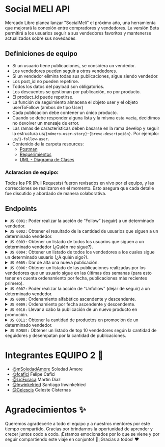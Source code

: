 
# Social MELI API

Mercado Libre planea lanzar "SocialMeli" el próximo año, una herramienta que mejorará la conexión entre compradores y vendedores. La versión Beta permitirá a los usuarios seguir a sus vendedores favoritos y mantenerse actualizados sobre sus novedades.

## Definiciones de equipo

- Si un usuario tiene publicaciones, se considera un vendedor.
- Los vendedores pueden seguir a otros vendedores.
- Si un vendedor elimina todas sus publicaciones, sigue siendo vendedor.
- Los post_id no pueden repetirse.
- Todos los datos del payload son obligatorios.
- Los descuentos se gestionan por publicación, no por producto.
- El product_id puede repetirse.
- La función de seguimiento almacena el objeto user y el objeto userToFollow (ambos de tipo User)
- Cada publicación debe contener un único producto.
- Cuando se debe responder alguna lista y la misma esta vacia, decidimos no devolver un mensaje de error.
- Las ramas de características deben basarse en la rama develop y seguir la estructura us/`{número-user-story}`-`{breve-descripción}`. Por ejemplo: `us/1-follow-user`.
- Contenido de la carpeta resources:
  - [Postman](https://github.com/JoyTabellaAlkm/wave27-practicas/tree/cisternas_celeste/4.%20sprint%20I/ejercicio_socialMeli2/src/main/resources/API-Documentation.Postman.json)
  - [Requerimientos](https://github.com/JoyTabellaAlkm/wave27-practicas/tree/cisternas_celeste/4.%20sprint%20I/ejercicio_socialMeli2/src/main/resources/requerimientos.pdf)
  - [UML - Diagrama de Clases](https://github.com/JoyTabellaAlkm/wave27-practicas/tree/cisternas_celeste/4.%20sprint%20I/ejercicio_socialMeli2/src/main/resources/diagrama.png)

### Aclaracion de equipo: 
Todos los PR (Pull Requests) fueron revisados en vivo por el equipo, y las correcciones se realizaron en el momento. Esto asegura que cada detalle fue discutido y abordado de manera colaborativa.

## Endpoints
<details>
<summary> <code>US 0001:</code> Poder realizar la acción de “Follow” (seguir) a un determinado vendedor. </summary>
  
```java
1. POST /users/{userId}/follow/{userIdToFollow}. 
```
| Parameter | Type     | Description                |
| :-------- | :------- | :------------------------- |
| `userId` | `int` | Número que identifica al usuario actual |
| `userIdToFollow` | `int` | Número que identifica al usuario a seguir|

| Response  |  **Status Code 200(OK):**|
|-----------|--------------------------|

```json
{
    "user_id": 3,
    "followed_user_id": 1
}
```
| Response  |  **Status Code 400 (Bad Request):**|
|-----------|------------------------------------|

```json
{
    "message": "User 5 is not a seller",
    "status_code": "BAD_REQUEST"
}
```
```json
{
    "message": "User 1 can't follow himself",
    "status_code": "BAD_REQUEST"
}
```
```json
{
    "message": "User 3 already follows user 1",
    "status_code": "BAD_REQUEST"
}
```

| Response  |  **Status Code 404 (Not Found):**|
|-----------|------------------------------------|

```json
{
    "message": "User 15 not found",
    "status_code": "NOT_FOUND"
}
```

### Responsables
- [@LicFuraca](https://www.github.com/LicFuraca) Martín Díaz
- [@fcafici](https://www.github.com/fcafici) Felipe Cafici
</details>

<details>
<summary> <code>US 0002:</code> Obtener el resultado de la cantidad de usuarios que siguen a un determinado vendedor. </summary>

```java
2. GET /users/{userId}/followers/count
```
| Parameter | Type     | Description                |
| :-------- | :------- | :------------------------- |
| `userId` | `int` | Número que identifica a cada usuario|

| Response  |  **Status Code 200(OK):**|
|-----------|--------------------------|

```json
{
    "user_id": 234,
    "user_name": "vendedor1",
    "followers_count": 35
}
```

| Response  |  **Status Code 404 (Not Found):**|
|-----------|------------------------------------|

```json
{
    "message": "User 99 not found",
    "status_code": "NOT_FOUND"
}
```

| Response  |  **Status Code 400 (Bad Request):**|
|-----------|------------------------------------|

```json
{
   "message": "User 4 is not a seller",
    "status_code": "BAD_REQUEST"
}

```
### Responsables
- [@Inwinkelried](https://www.github.com/Inwinkelried) Santiago Inwinkelried

</details>

<details>
<summary> <code>US 0003:</code> Obtener un listado de todos los usuarios que siguen a un determinado vendedor (¿Quién me sigue?). </summary>
  
```java
3. GET /users/{userId}/followers/list
```
| Parameter | Type     | Description                |
| :-------- | :------- | :------------------------- |
| `userId` | `int` | Número que identifica a cada usuario|

| Response  |  **Status Code 200(OK):**|
|-----------|--------------------------|

```json
{
    "user_id": 234,
    "user_name": "vendedor1",
    "followers": [
        {
            "user_id": 4698,
            "user_name": "usuario1"
        },
        {
            "user_id": 1536,
            "user_name": "usuario2"
        },
        {
            "user_id": 2236,
            "user_name": "usuario3"
        }
    ]
}
```
| Response  |  **Status Code 404 (Not Found):**|
|-----------|------------------------------------|

```json
{
    "message": "User 99 not found",
    "status_code": "NOT_FOUND"
}

```

| Response  |  **Status Code 400 (Bad Request):**|
|-----------|------------------------------------|

```json
{
    "message": "User 4 is not a seller",
    "status_code": "BAD_REQUEST"
}

```

### Responsables
- [@mSoledadAmore](https://www.github.com/mSoledadAmore) Soledad Amore

</details>

<details>
<summary> <code>US 0004:</code> Obtener  un listado de todos los vendedores a los cuales sigue un determinado usuario (¿A quién sigo?). </summary>

```java
4. GET /users/{userId}/followed/list
```
| Parameter | Type     | Description                |
| :-------- | :------- | :------------------------- |
| `userId` | `int` | Número que identifica a cada usuario|

| Response  |  **Status Code 200(OK):**|
|-----------|--------------------------|

```json
{
    "user_id": 4698,
    "user_name": "usuario1",
    "followed": [
        {
            "user_id": 234,
            "user_name": "vendedor1"
        },
        {
            "user_id": 6932,
            "user_name": "vendedor2"
        },
        {
            "user_id": 6631,
            "user_name": "vendedor3"
        }
    ]
}
```
| Response  |  **Status Code 404 (Not Found):**|
|-----------|------------------------------------|

```json
{
    "message": "User 99 not found",
    "status_code": "NOT_FOUND"
}

```
### Responsables
- [@LicFuraca](https://www.github.com/LicFuraca) Martín Díaz

</details>

<details>
<summary> <code>US 0005:</code> Dar de alta una nueva publicación. </summary>

```java
5. POST /products/post
```
| Parameter      | Type       | Description                                                  |
|----------------|------------|--------------------------------------------------------------|
| `user_id`      | `int`      | Número que identifica a cada usuario                        |
| `date`         | `LocalDate`| Fecha de la publicación en formato dd-MM-yyyy              |
| `product_id`   | `int`      | Número identificatorio de un producto asociado a una publicación |
| `product_name` | `String`   | Cadena de caracteres que representa el nombre de un producto |
| `type`         | `String`   | Cadena de caracteres que representa el tipo de un producto   |
| `brand`        | `String`   | Cadena de caracteres que representa la marca de un producto  |
| `color`        | `String`   | Cadena de caracteres que representa el color de un producto  |
| `notes`        | `String`   | Cadena de caracteres para colocar notas u observaciones de un producto |
| `category`     | `int`      | Identificador que sirve para conocer la categoría a la que pertenece un producto. Por ejemplo: 100: Sillas, 58: Teclados |
| `price`        | `double`   | Precio del producto                                          |


| Response  |  **Status Code 200(OK):**|
|-----------|--------------------------|

```json
{
    "user_id": 1,
    "date": "29-04-2021",
    "category": 100,
    "price": 1500.5,
    "product": {
        "type": "Gamer",
        "brand": "Racer",
        "color": "Red & Black",
        "notes": "Special Edition",
        "product_id": 1,
        "product_name": "Silla Gamer"
    }
}

```

| Response  |  **Status Code 400 (Bad Request):**|
|-----------|--------------------------|

```json
{
    "message": "Product cannot be empty",
    "status_code": "BAD_REQUEST"
}
```

```json
{
    "message": "Invalid user ID",
    "status_code": "BAD_REQUEST"
}
```
```json
{
    "message": "Invalid category",
    "status_code": "BAD_REQUEST"
}
```
| Response  |  **Status Code 404 (Not Found):**|
|-----------|------------------------------------|

```json
{
    "message": "User 99 not found",
    "status_code": "NOT_FOUND"
}

```

### Responsables
- [@Celescis](https://www.github.com/Celescis) Celeste Cisternas
- [@Inwinkelried](https://www.github.com/Inwinkelried) Santiago Inwinkelried
- [@mSoledadAmore](https://www.github.com/mSoledadAmore) Soledad Amore

</details>

<details>
<summary> <code>US 0006:</code> Obtener un listado de las publicaciones realizadas por los vendedores que un usuario sigue en las últimas dos semanas (para esto tener en cuenta ordenamiento por fecha, publicaciones más recientes primero). </summary>
  
```java
6. GET /products/followed/{userId}/list
```
| Parameter | Type     | Description                |
| :-------- | :------- | :------------------------- |
| `userId` | `int` | Número que identifica a cada usuario|

| Response  |  **Status Code 200(OK):**|
|-----------|--------------------------|

```json
{
    "user_id": 4698,
    "posts": [ {
            "user_id": 123,
            "post_id": 32,
            "date": "01-05-2021",
            "product": {
                "product_id": 62,
                "product_name": "Headset RGB Inalámbrico",
                "type": "Gamer",
                "brand": "Razer",
                "color": "Green with RGB",
                "notes": "Sin Batería"
            },
            "category": 120,
            "price": 2800.69
        },
        {
            "user_id": 234,
            "post_id": 18,
            "date": "29-04-2021",
            "product": {
                "product_id": 1,
                "productName": "Silla Gamer",
                "type": "Gamer",
                "brand": "Racer",
                "color": "Red & Black",
                "notes": "Special Edition"
            },
            "category": 100,
            "price": 15000.50
        }
    ]
}
```

| Response  |  **Status Code 404 (Not Found):**|
|-----------|------------------------------------|

```json
{
    "message": "User 99 not found",
    "status_code": "NOT_FOUND"
}
```

### Responsables
- [@fcafici](https://www.github.com/fcafici) Felipe Cafici

</details>

<details>
<summary> <code>US 0007:</code> Poder realizar la acción de “Unfollow” (dejar de seguir) a un determinado vendedor. </summary>

```java
7. POST /users/{userId}/unfollow/{userIdToUnfollow}
```
| Parameter            | Type   | Description                                   |
|----------------------|--------|-----------------------------------------------|
| `userId`             | `int`  | Número que identifica al usuario actual       |
| `userIdToUnfollow`   | `int`  | Número que identifica al usuario a dejar de seguir |


| Response  |  **Status Code 200(OK):**|
|-----------|--------------------------|

```json
{
    "user_id": 1,
    "followed_user_id": 3
}
```
| Response  |  **Status Code 404(Not Found):**|
|-----------|--------------------------|

```json
{
    "message": "User 5 does not follow user 1",
    "status_code": "NOT_FOUND"
}
```
```json
{
    "message": "User 99 not found",
    "status_code": "NOT_FOUND"
}
```
### Responsables
- [@Celescis](https://www.github.com/Celescis) Celeste Cisternas

</details>

<details>
<summary> <code>US 0008:</code> Ordenamiento alfabético ascendente y descendente. </summary>

```java
8. GET /users/{UserID}/followers/list?order=name_asc
       /users/{UserID}/followers/list?order=name_desc
       /users/{UserID}/followed/list?order=name_asc
       /users/{UserID}/followed/list?order=name_desc
```
| Parameter            | Type   | Description                                   |
|----------------------|--------|-----------------------------------------------|
| `name_asc`    | `String`  | Alfabético ascendente|
| `name_desc`   | `String`  | Alfabético descendente|


| Response Followed |  **Status Code 200(OK):**|
|-----------|--------------------------|

```json
{
    "followed": [
        {
            "user_id": 9,
            "user_name": "Andres"
        },
        {
            "user_id": 5,
            "user_name": "Hernan"
        },
        {
            "user_id": 3,
            "user_name": "Jose"
        },
        {
            "user_id": 7,
            "user_name": "Lucas"
        }
    ],
    "user_id": 2,
    "user_name": "Juan"
}
```
| Response Follower |  **Status Code 200(OK):**|
|-----------|--------------------------|

```json
{
    "followers": [
        {
            "user_id": 5,
            "user_name": "Hernan"
        },
        {
            "user_id": 3,
            "user_name": "Jose"
        },
        {
            "user_id": 11,
            "user_name": "Luis"
        },
        {
            "user_id": 4,
            "user_name": "Oscar"
        },
    ],
    "user_id": 2,
    "user_name": "Juan"
}

```

| Response  |  **Status Code 404 (Not Found):**|
|-----------|------------------------------------|

```json
{
    "message": "User 99 not found",
    "status_code": "NOT_FOUND"
}

```

| Response  |  **Status Code 400 (Bad Request):**|
|-----------|------------------------------------|

```json
{
    "message": "Cannot order by cualquier_verdura",
    "status_code": "BAD_REQUEST"
}
```
### Responsables
- [@Inwinkelried](https://www.github.com/Inwinkelried) Santiago Inwinkelried

</details>

<details>
<summary> <code>US 0009:</code> Ordenamiento por fecha ascendente y descendente. </summary>

```java
9. GET /products/followed/{userId}/list?order=date_asc
       /products/followed/{userId}/list?order=date_desc
```
| Parameter            | Type   | Description                                   |
|----------------------|--------|-----------------------------------------------|
| `date_asc`    | `String`  | Fecha ascendente (de más antigua a más nueva)|
| `date_desc`   | `String`  | Fecha descendente (de más nueva a más antigua)|


| Response Followed |  **Status Code 200(OK):**|
|-----------|--------------------------|

```json
{
    "posts": [
        {
            "date": "25-09-2024",
            "product": {
                "type": "Gamer",
                "brand": "Racer",
                "color": "Red & Black",
                "notes": "Special Edition",
                "product_id": 1,
                "product_name": "Silla Gamer"
            },
            "category": 0,
            "price": 1500.5,
            "user_id": 1,
            "post_id": 1
        },
        {
            "date": "29-09-2024",
            "product": {
                "type": "Gamer",
                "brand": "Racer",
                "color": "Red & Black",
                "notes": "Special Edition",
                "product_id": 1,
                "product_name": "Silla Gamer"
            },
            "category": 0,
            "price": 1500.5,
            "user_id": 2,
            "post_id": 2
        },
        {
            "date": "29-09-2024",
            "product": {
                "type": "Gamer",
                "brand": "Racer",
                "color": "Red & Black",
                "notes": "Special Edition",
                "product_id": 1,
                "product_name": "Silla Gamer"
            },
            "category": 0,
            "price": 1500.5,
            "user_id": 1,
            "post_id": 4
        }
    ],
    "user_id": 3
}

```
| Response  |  **Status Code 404 (Not Found):**|
|-----------|------------------------------------|

```json
{
    "message": "User 99 not found",
    "status_code": "NOT_FOUND"
}

```

| Response  |  **Status Code 400 (Bad Request):**|
|-----------|------------------------------------|

```json
{
    "message": "Cannot order by cualquier_verdura_v2",
    "status_code": "BAD_REQUEST"
}
```
### Responsables
- [@mSoledadAmore](https://www.github.com/mSoledadAmore) Soledad Amore


</details>

<details>
<summary> <code>US 0010:</code> Llevar a cabo la publicación de un nuevo producto en promoción. </summary>

```java
10. POST /products/promo-post
```
| Parameter      | Type       | Description                                                  |
|----------------|------------|--------------------------------------------------------------|
| `user_id`      | `int`      | Número que identifica a cada usuario                        |
| `date`         | `LocalDate`| Fecha de la publicación en formato dd-MM-yyyy              |
| `product_id`   | `int`      | Número identificatorio de un producto asociado a una publicación |
| `product_name` | `String`   | Cadena de caracteres que representa el nombre de un producto |
| `type`         | `String`   | Cadena de caracteres que representa el tipo de un producto   |
| `brand`        | `String`   | Cadena de caracteres que representa la marca de un producto  |
| `color`        | `String`   | Cadena de caracteres que representa el color de un producto  |
| `notes`        | `String`   | Cadena de caracteres para colocar notas u observaciones de un producto |
| `category`     | `int`      | Identificador que sirve para conocer la categoría a la que pertenece un producto. Por ejemplo: 100: Sillas, 58: Teclados |
| `price`        | `double`   | Precio del producto                                          |
| `has_promo`    | `boolean`  | Campo true o false para determinar si un producto está en promoción o no |
| `discount`      | `double`   | En caso de que un producto estuviese en promoción, establece el monto de descuento. |



| Response  |  **Status Code 200(OK):**|
|-----------|--------------------------|

```json
{
    "user_id": 234,
    "date": "29-04-2021",
    "product": {
        "product_id": 1,
        "product_name": "Silla Gamer",
        "type": "Gamer",
        "brand": "Racer",
        "color": "Red & Black",
        "notes": "Special Edition"
    },
    "category": 100,
    "price": 1500.50,
    "has_promo": true,
    "discount": 0.25
}
```

| Response  |  **Status Code 400 (Bad Request):**|
|-----------|--------------------------|

```json
{
    "message": "Product cannot be empty",
    "status_code": "BAD_REQUEST"
}
```

```json
{
    "message": "Invalid user ID",
    "status_code": "BAD_REQUEST"
}
```
```json
{
    "message": "Discount cannot be zero",
    "status_code": "BAD_REQUEST"
}
```
```json
{
    "message": "Date cannot be empty",
    "status_code": "BAD_REQUEST"
}
```
| Response  |  **Status Code 404 (Not Found):**|
|-----------|------------------------------------|

```json
{
    "message": "User 99 not found",
    "status_code": "NOT_FOUND"
}

```
### Responsables
- [@Celescis](https://www.github.com/Celescis) Celeste Cisternas

</details>

<details>
<summary> <code>US 0011:</code> Obtener la cantidad de productos en promoción de un determinado vendedor. </summary>

```java
11. GET /products/promo-post/count?user_id={userId}
```
| Parameter              | Type   | Description                                                  |
|------------------------|--------|--------------------------------------------------------------|
| `user_id`              | `int`  | Número que identifica a cada usuario                        |
| `user_name`            | `String` | Cadena de caracteres que representa el nombre del usuario   |
| `promo_products_count` | `int`  | Cantidad numérica de productos en promoción de un determinado usuario |


| Response  |  **Status Code 200(OK):**|
|-----------|--------------------------|

```json
{  
   "user_id" : 234,
   "user_name": "vendedor1",
   "promo_products_count": 23
}

```
| Response  |  **Status Code 404 (Not Found):**|
|-----------|------------------------------------|

```json
{
    "message": "User 99 not found",
    "status_code": "NOT_FOUND"
}

```

| Response  |  **Status Code 400 (Bad Request):**|
|-----------|------------------------------------|

```json
{
    "message": "User 3 is not a seller",
    "status_code": "BAD_REQUEST"
}

```
### Responsables
- [@LicFuraca](https://www.github.com/LicFuraca) Martín Díaz

</details>

<details>
<summary> <code>US BONUS:</code> Obtener un listado de top 10 vendedores según la cantidad de seguidores y desempatan por la cantidad de publicaciones. </summary>
  
```java
12. GET /users/top-10
```
| Response  |  **Status Code 200(OK):**|
|-----------|--------------------------|

```json
[
    {
        "user_id": 7,
        "user_name": "Lucas",
        "followers_count": 11,
        "posts_count": 1
    },
    {
        "user_id": 9,
        "user_name": "Andres",
        "followers_count": 9,
        "posts_count": 4
    },
    {
        "user_id": 5,
        "user_name": "Hernan",
        "followers_count": 8,
        "posts_count": 2
    },
    {
        "user_id": 2,
        "user_name": "Juan",
        "followers_count": 6,
        "posts_count": 11
    },
    {
        "user_id": 3,
        "user_name": "Jose",
        "followers_count": 6,
        "posts_count": 1
    },
    {
        "user_id": 4,
        "user_name": "Oscar",
        "followers_count": 5,
        "posts_count": 5
    },
    {
        "user_id": 6,
        "user_name": "Santiago",
        "followers_count": 4,
        "posts_count": 4
    },
    {
        "user_id": 1,
        "user_name": "Pepe",
        "followers_count": 2,
        "posts_count": 6
    },
    {
        "user_id": 8,
        "user_name": "Carlos",
        "followers_count": 1,
        "posts_count": 4
    },
    {
        "user_id": 11,
        "user_name": "Luis",
        "followers_count": 1,
        "posts_count": 2
    }
]
```

### Responsables
- [@fcafici](https://www.github.com/fcafici) Felipe Cafici

</details>

# Integrantes EQUIPO 2 :handshake:
- [@mSoledadAmore](https://www.github.com/mSoledadAmore) Soledad Amore
- [@fcafici](https://www.github.com/fcafici) Felipe Cafici
- [@LicFuraca](https://www.github.com/LicFuraca) Martín Díaz
- [@Inwinkelried](https://www.github.com/Inwinkelried) Santiago Inwinkelried
- [@Celescis](https://www.github.com/Celescis) Celeste Cisternas
  
# Agradecimientos ✨

Queremos agradecerle a todo el equipo y a nuestros mentores por este tiempo compartido.
Gracias por brindarnos la oportunidad de aprender y crecer juntos codo a codo.
¡Estamos emocionados por lo que se viene y por seguir compartiendo este viaje en conjunto! 🙌
¡Gracias a todos! ❤️

